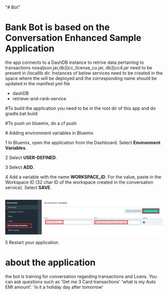 "# Bot" 
# Bank Bot is based on the Conversation Enhanced Sample Application
 the app connects to a DashDB instance to retrive data pertaining to transactions
 nosqljson.jar,db2jcc_license_cu.jar, db2jcc4.jar need to be present in /locallib dir.
 Instances of below services need to be created in the space where the will be deployed and the corresponding name should be updated in the manifest.yml file
  
  - dashDB
  - retrieve-and-rank-service

#To build the application you need to be in the root dir of this app and do
gradle.bat build


#To push on bluemix, do a
cf push


<a name="env">
# Adding environment variables in Bluemix
</a>

1 In Bluemix, open the application from the Dashboard. Select **Environment Variables**.

2 Select **USER-DEFINED**.

3 Select **ADD**.

4 Add a variable with the name **WORKSPACE_ID**. For the value, paste in the Workspace ID (32 char ID of the workspace created in the conversation service). Select **SAVE**.

&nbsp;&nbsp;&nbsp;&nbsp;&nbsp;&nbsp;&nbsp;&nbsp;&nbsp;&nbsp;&nbsp;&nbsp;![](readme_images/env.PNG)

5 Restart your application.

# about the application
the bot is training for conversation regarding transactions and Loans. You can ask questions such as 'Get me 3 Card transactions' 'what is my Auto EMI amount'. 'Is it a holiday day after tomorrow'

